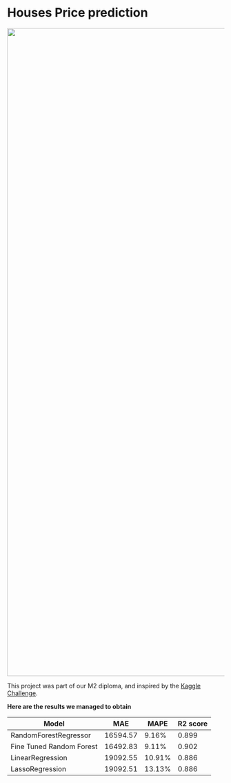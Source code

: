 # **Houses Price prediction**

<p align="center">
  <img src="assets/house_banner.png" width="1500">
</p>

This project was part of our M2 diploma, and inspired by the [Kaggle Challenge](https://www.kaggle.com/c/house-prices-advanced-regression-techniques).

**Here are the results we managed to obtain**

| Model | MAE | MAPE | R2 score |
| --- | --- | --- | --- |
| RandomForestRegressor | 16594.57 | 9.16% | 0.899 |
| Fine Tuned Random Forest | 16492.83 | 9.11% | 0.902 |
| LinearRegression | 19092.55 | 10.91% | 0.886 |
| LassoRegression | 19092.51 | 13.13% | 0.886 |